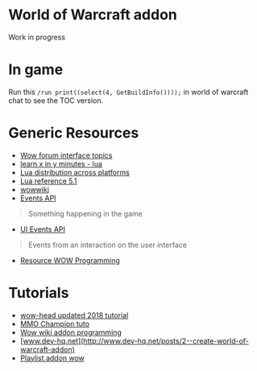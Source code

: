 # World of Warcraft addon
Work in progress

# In game
Run this `/run print((select(4, GetBuildInfo())));` in world of warcraft chat to see the TOC version.

# Generic Resources
- [Wow forum interface topics](https://eu.battle.net/forums/en/wow/874706/index)
- [learn x in y minutes - lua](https://learnxinyminutes.com/docs/lua/)
- [Lua distribution across platforms](http://luadist.org/)
- [Lua reference 5.1](http://www.lua.org/manual/5.1/)
- [wowwiki](http://wowwiki.wikia.com/wiki/Portal:Interface_customization)
- [Events API](http://wowwiki.wikia.com/wiki/Events_(API))
> Something happening in the game
- [UI Events API](http://wowwiki.wikia.com/wiki/Widget_handlers)
> Events from an interaction on the user interface
- [Resource WOW Programming](http://wowprogramming.com/snippets.html)

# Tutorials
- [wow-head updated 2018 tutorial](http://fr.wowhead.com/guide=1949/wow-addon-writing-guide-part-one-how-to-make-your-first-addon)
- [MMO Champion tuto](https://www.mmo-champion.com/threads/817817-Creating-Your-Own-WoW-Addon)
- [Wow wiki addon programming](http://wowwiki.wikia.com/wiki/AddOn_programming_tutorial/Introduction)
- [www.dev-hq.net](http://www.dev-hq.net/posts/2--create-world-of-warcraft-addon)
- [Playlist addon wow](https://youtu.be/nfaE7NQhMlc)